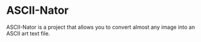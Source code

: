 # ASCII-Nator
ASCII-Nator is a project that allows you to convert almost any image into an ASCII art text file. 
